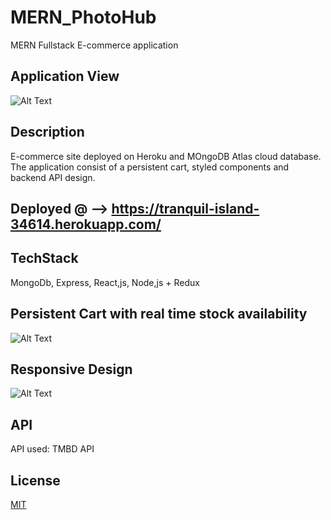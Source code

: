 # MERN_PhotoHub
MERN Fullstack E-commerce application

## Application View

![Alt Text](https://i.imgur.com/R9QW3xY.png)

## Description
E-commerce site deployed on Heroku and MOngoDB Atlas cloud database. 
The application consist of a persistent cart, styled components and backend API design.

## Deployed @ --> https://tranquil-island-34614.herokuapp.com/

## TechStack
MongoDb, Express, React,js, Node,js + Redux

## Persistent Cart with real time stock availability
![Alt Text](https://media3.giphy.com/media/EFqIPOVcJupMtIMbeV/giphy.gif?cid=790b7611a7461910369c425749dff8e489c1dfade4703876&rid=giphy.gif&ct=g)

## Responsive Design
![Alt Text](https://media4.giphy.com/media/iJgXw8gGtyEmVffFTO/giphy.gif?cid=790b7611b3a875ed90b4f1629cea5e963f353bab4c1b969b&rid=giphy.gif&ct=g)

## API
API used: TMBD API

## License
[MIT](https://choosealicense.com/licenses/mit/)
